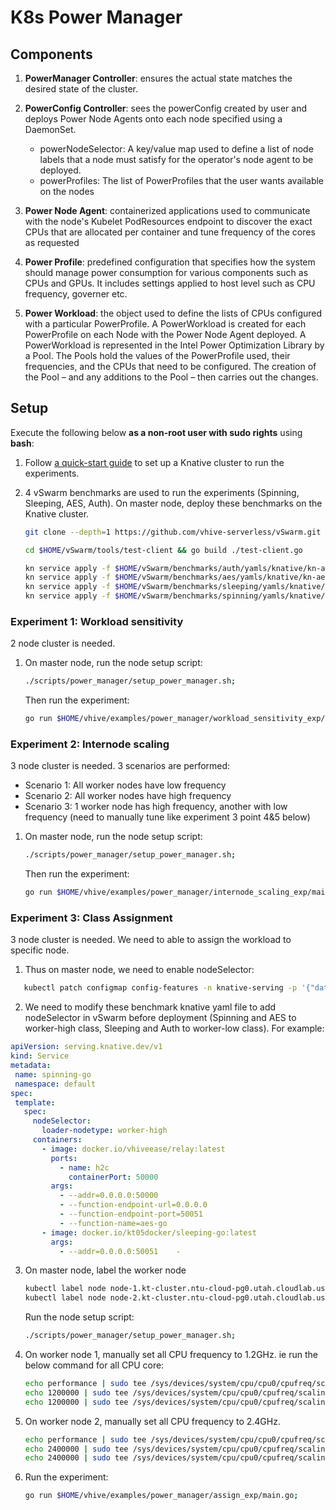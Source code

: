 # K8s Power Manager

## Components
1. **PowerManager Controller**: ensures the actual state matches the desired state of the cluster.
2. **PowerConfig Controller**: sees the powerConfig created by user and deploys Power Node Agents onto each node specified using a DaemonSet.
    - powerNodeSelector: A key/value map used to define a list of node labels that a node must satisfy for the operator's node
      agent to be deployed.
    - powerProfiles: The list of PowerProfiles that the user wants available on the nodes
3. **Power Node Agent**: containerized applications used to communicate with the node's Kubelet PodResources endpoint to discover the exact CPUs that
   are allocated per container and tune frequency of the cores as requested

4. **Power Profile**: predefined configuration that specifies how the system should manage power consumption for various components such as CPUs and GPUs. It includes settings applied to host level such as CPU frequency, governer etc.

4. **Power Workload**: the object used to define the lists of CPUs configured with a particular PowerProfile. A PowerWorkload is created for each PowerProfile on each Node with the Power Node Agent deployed. A PowerWorkload is represented in the Intel Power Optimization Library by a Pool. The Pools hold the values of the PowerProfile used, their frequencies, and the CPUs that need to be configured. The creation of the Pool – and any additions to the Pool – then 
carries out the changes.

## Setup 

Execute the following below **as a non-root user with sudo rights** using **bash**:
1. Follow [a quick-start guide](quickstart_guide.md) to set up a Knative cluster to run the experiments. 

2. 4 vSwarm benchmarks are used to run the experiments (Spinning, Sleeping, AES, Auth). On master node, deploy these benchmarks on the Knative cluster.
    ```bash
    git clone --depth=1 https://github.com/vhive-serverless/vSwarm.git

    cd $HOME/vSwarm/tools/test-client && go build ./test-client.go

    kn service apply -f $HOME/vSwarm/benchmarks/auth/yamls/knative/kn-auth-python.yaml
    kn service apply -f $HOME/vSwarm/benchmarks/aes/yamls/knative/kn-aes-python.yaml
    kn service apply -f $HOME/vSwarm/benchmarks/sleeping/yamls/knative/kn-sleeping-go.yaml
    kn service apply -f $HOME/vSwarm/benchmarks/spinning/yamls/knative/kn-spinning-go.yaml
    ```

### Experiment 1: Workload sensitivity 
2 node cluster is needed.
1. On master node, run the node setup script:
    ```bash
    ./scripts/power_manager/setup_power_manager.sh;
    ```
   Then run the experiment:
    ```bash
    go run $HOME/vhive/examples/power_manager/workload_sensitivity_exp/main.go;
    ```

### Experiment 2: Internode scaling
3 node cluster is needed. 3 scenarios are performed:
- Scenario 1: All worker nodes have low frequency 
- Scenario 2: All worker nodes have high frequency
- Scenario 3: 1 worker node has high frequency, another with low frequency (need to manually tune like experiment 3 point 4&5 below)

1. On master node, run the node setup script:
    ```bash
    ./scripts/power_manager/setup_power_manager.sh;
    ```
   Then run the experiment:
    ```bash
    go run $HOME/vhive/examples/power_manager/internode_scaling_exp/main.go;
    ```
 
### Experiment 3: Class Assignment 
3 node cluster is needed. We need to able to assign the workload to specific node.

1. Thus on master node, we need to enable nodeSelector:
```bash
   kubectl patch configmap config-features -n knative-serving -p '{"data": {"kubernetes.podspec-nodeselector": "enabled"}}'
```

2. We need to modify these benchmark knative yaml file to add nodeSelector in vSwarm before deployment (Spinning and AES to worker-high class, Sleeping and Auth to worker-low class). For example: 
````yaml
apiVersion: serving.knative.dev/v1
kind: Service
metadata:
 name: spinning-go
 namespace: default
spec:
 template:
   spec:
     nodeSelector:
       loader-nodetype: worker-high
     containers:
       - image: docker.io/vhiveease/relay:latest
         ports:
           - name: h2c
             containerPort: 50000
         args:
           - --addr=0.0.0.0:50000
           - --function-endpoint-url=0.0.0.0
           - --function-endpoint-port=50051
           - --function-name=aes-go
       - image: docker.io/kt05docker/sleeping-go:latest
         args:
           - --addr=0.0.0.0:50051    - 
```` 

3. On master node, label the worker node 
    ```bash
    kubectl label node node-1.kt-cluster.ntu-cloud-pg0.utah.cloudlab.us loader-nodetype=worker-low
    kubectl label node node-2.kt-cluster.ntu-cloud-pg0.utah.cloudlab.us loader-nodetype=worker-high 
    ```
    Run the node setup script:
    ```bash
    ./scripts/power_manager/setup_power_manager.sh;
    ```
4. On worker node 1, manually set all CPU frequency to 1.2GHz. ie run the below command for all CPU core:
    ```bash
    echo performance | sudo tee /sys/devices/system/cpu/cpu0/cpufreq/scaling_governor
    echo 1200000 | sudo tee /sys/devices/system/cpu/cpu0/cpufreq/scaling_min_freq
    echo 1200000 | sudo tee /sys/devices/system/cpu/cpu0/cpufreq/scaling_max_freq
    ```
5. On worker node 2, manually set all CPU frequency to 2.4GHz.
    ```bash
    echo performance | sudo tee /sys/devices/system/cpu/cpu0/cpufreq/scaling_governor
    echo 2400000 | sudo tee /sys/devices/system/cpu/cpu0/cpufreq/scaling_min_freq
    echo 2400000 | sudo tee /sys/devices/system/cpu/cpu0/cpufreq/scaling_max_freq
    ```

6. Run the experiment:
    ```bash
    go run $HOME/vhive/examples/power_manager/assign_exp/main.go;
    ```